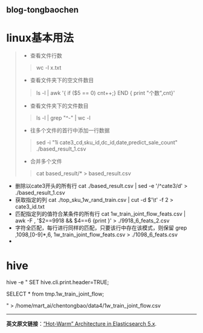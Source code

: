 ## blog-tongbaochen
# linux基本用法
> - 查看文件行数
>> wc -l x.txt
> - 查看文件夹下的空文件数目
>> ls -l | awk '{ if ($5 == 0) cnt++;} END { print "个数",cnt}' 
> - 查看文件夹下的文件数目
>> ls -l | grep "^-" | wc -l
> - 往多个文件的首行中添加一行数据
>> sed -i "1i cate3_cd,sku_id,dc_id,date,predict_sale_count" ./based_result_1.csv
> - 合并多个文件
>> cat based_result/* > based_result.csv
- 删除以cate3开头的所有行
cat ./based_result.csv | sed -e '/^cate3/d' > ./based_result_1.csv
- 获取指定的列
cat ./top_sku_1w_rand_train.csv | cut -d $'\t' -f 2 > cate3_id.txt
- 匹配指定列的值符合某条件的所有行
cat 1w_train_joint_flow_feats.csv | awk -F , '$2==9918 && $4==6 {print }' > ./9918_6_feats_2.csv
- 字符全匹配，每行进行同样的匹配，只要该行中存在该模式，则保留
grep ,1098,[0-9]*,6, 1w_train_joint_flow_feats.csv > ./1098_6_feats.csv
- 

# hive

hive -e "
SET hive.cli.print.header=TRUE;

SELECT * from tmp.1w_train_joint_flow;

 " > /home/mart_ai/chentongbao/data4/1w_train_joint_flow.csv



----------

**英文原文链接**：[“Hot-Warm” Architecture in Elasticsearch 5.x](https://www.elastic.co/blog/hot-warm-architecture-in-elasticsearch-5-x).


